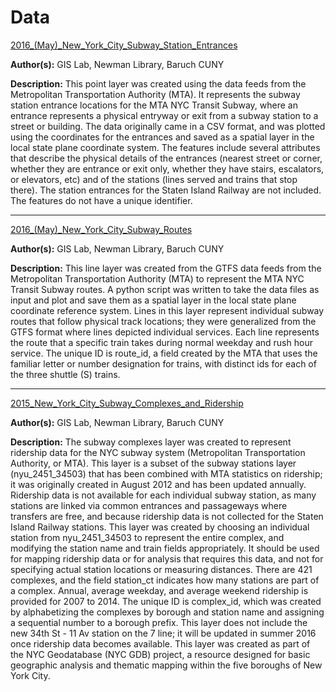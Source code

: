 # Data

[2016\_(May)\_New_York_City_Subway_Station_Entrances](https://geo.nyu.edu/catalog/nyu_2451_34760)

**Author(s):** GIS Lab, Newman Library, Baruch CUNY

**Description:** This point layer was created using the data feeds from the Metropolitan Transportation Authority (MTA). It represents the subway station entrance locations for the MTA NYC Transit Subway, where an entrance represents a physical entryway or exit from a subway station to a street or building. The data originally came in a CSV format, and was plotted using the coordinates for the entrances and saved as a spatial layer in the local state plane coordinate system. The features include several attributes that describe the physical details of the entrances (nearest street or corner, whether they are entrance or exit only, whether they have stairs, escalators, or elevators, etc) and of the stations (lines served and trains that stop there). The station entrances for the Staten Island Railway are not included. The features do not have a unique identifier. 

------

[2016\_(May)\_New_York_City_Subway_Routes](https://geo.nyu.edu/catalog/nyu_2451_34758)

**Author(s):** GIS Lab, Newman Library, Baruch CUNY

**Description:** This line layer was created from the GTFS data feeds from the Metropolitan Transportation Authority (MTA) to represent the MTA NYC Transit Subway routes. A python script was written to take the data files as input and plot and save them as a spatial layer in the local state plane coordinate reference system. Lines in this layer represent individual subway routes that follow physical track locations; they were generalized from the GTFS format where lines depicted individual services. Each line represents the route that a specific train takes during normal weekday and rush hour service. The unique ID is route_id, a field created by the MTA that uses the familiar letter or number designation for trains, with distinct ids for each of the three shuttle (S) trains. 

------

[2015_New_York_City_Subway_Complexes_and_Ridership](https://geo.nyu.edu/catalog/nyu_2451_34502)

**Author(s):** GIS Lab, Newman Library, Baruch CUNY

**Description:** The subway complexes layer was created to represent ridership data for the NYC subway system (Metropolitan Transportation Authority, or MTA). This layer is a subset of the subway stations layer (nyu_2451_34503) that has been combined with MTA statistics on ridership; it was originally created in August 2012 and has been updated annually. Ridership data is not available for each individual subway station, as many stations are linked via common entrances and passageways where transfers are free, and because ridership data is not collected for the Staten Island Railway stations. This layer was created by choosing an individual station from nyu_2451_34503 to represent the entire complex, and modifying the station name and train fields appropriately. It should be used for mapping ridership data or for analysis that requires this data, and not for specifying actual station locations or measuring distances. There are 421 complexes, and the field station_ct indicates how many stations are part of a complex. Annual, average weekday, and average weekend ridership is provided for 2007 to 2014. The unique ID is complex_id, which was created by alphabetizing the complexes by borough and station name and assigning a sequential number to a borough prefix. This layer does not include the new 34th St - 11 Av station on the 7 line; it will be updated in summer 2016 once ridership data becomes available. This layer was created as part of the NYC Geodatabase (NYC GDB) project, a resource designed for basic geographic analysis and thematic mapping within the five boroughs of New York City.
